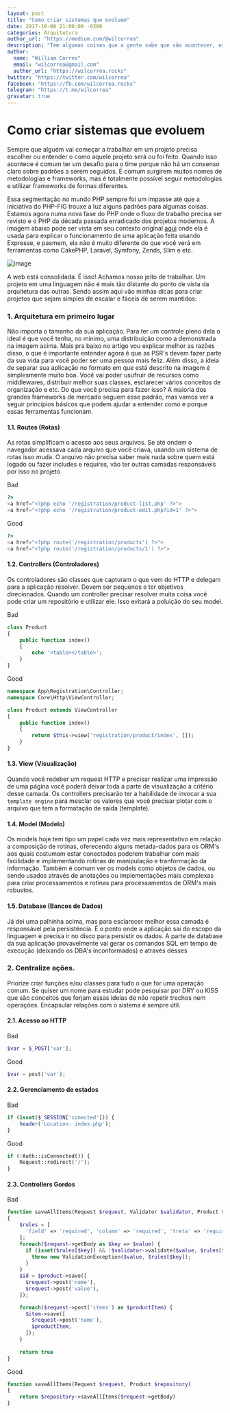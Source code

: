 ```yaml
---
layout: post
title: "Como criar sistemas que evoluem"
date: 2017-10-08 21:00:00 -0300
categories: Arquitetura
author_url: "https://medium.com/@wilcorrea"
description: "Tem algumas coisas que a gente sabe que vão acontecer, estas são as que acontecem por acaso. Todo o resto é o que compõe a certeza."
author: 
  name: "William Correa"
  email: "wilcorrea@gmail.com"
  author_url: "https://wilcorrea.rocks"
twitter: "https://twitter.com/wilcorrea"
facebook: "https://fb.com/wilcorrea.rocks"
telegram: "https://t.me/wilcorrea"
gravatar: true
---
```

# Como criar sistemas que evoluem

Sempre que alguém vai começar a trabalhar em um projeto precisa escolher ou entender o como aquele projeto será ou foi feito.
Quando isso acontece é comum ter um desafio para o time porque não há um consenso claro sobre padrões a serem seguidos.
É comum surgirem muitos nomes de metodologias e frameworks, mas é totalmente possível seguir metodologias e utilizar frameworks de formas diferentes.

Essa segmentação no mundo PHP sempre foi um impasse até que a iniciativa do PHP-FIG trouxe a luz alguns padrões para algumas coisas. Estamos agora numa nova fase do PHP onde o fluxo de trabalho precisa ser revisto e o PHP da década passada erradicado dos projetos modernos. A imagem abaixo pode ser vista em seu contexto original [aqui](https://developer.mozilla.org/en-US/docs/Learn/Server-side/Express_Nodejs/routes) onde ela é usada para explicar o funcionamento de uma aplicação feita usando Expresse, e pasmem, ela não é muito diferente do que você verá em ferramentas como CakePHP, Laravel, Symfony, Zends, Slim e etc.

![image](https://cdn-images-1.medium.com/max/800/0*VvmaP5PBCo-6n8sU.png)

A web está consolidada. É isso! Achamos nosso jeito de trabalhar. Um projeto em uma linguagem não é mais tão distante do ponto de vista da arquitetura das outras. Sendo assim aqui vão minhas dicas para criar projetos que sejam simples de escalar e fáceis de serem mantidos:

### 1. Arquitetura em primeiro lugar

Não importa o tamanho da sua aplicação. Para ter um controle pleno dela o ideal é que você tenha, no mínimo, uma distribuição como a demonstrada na imagem acima. Mais pra baixo no artigo vou explicar melhor as razões disso, o que é importante entender agora é que as PSR's devem fazer parte da sua vida para você poder ser uma pessoa mais feliz. Além disso, a ideia de separar sua aplicação no formato em que está descrito na imagem é simplesmente muito boa. Você vai poder usufruir de recursos como middlewares, distribuir melhor suas classes, esclarecer vários conceitos de organização e etc. Do que você precisa para fazer isso? A maioria dos grandes frameworks de mercado seguem esse padrão, mas vamos ver a seguir princípios básicos que podem ajudar a entender como e porque essas ferramentas funcionam.

#### 1.1. Routes (Rotas)

As rotas simplificam o acesso aos seus arquivos. Se até ondem o navegador acessava cada arquivo que você criava, usando um sistema de rotas isso muda. O arquivo não precisa saber mais nada sobre quem está logado ou fazer includes e requires, vão ter outras camadas responsáveis por isso no projeto

Bad
```php
?>
<a href="<?php echo '/registration/product-list.php' ?>">
<a href="<?php echo '/registration/product-edit.php?id=1' ?>">
```

Good
```php
?>
<a href="<?php route('/registration/products') ?>">
<a href="<?php route('/registration/products/1') ?>">
```

#### 1.2. Controllers (Controladores)

Os controladores são classes que capturam o que vem do HTTP e delegam para a aplicação resolver. Devem ser pequenos e ter objetivos direcionados. Quando um controller precisar resolver muita coisa você pode criar um repositório e utilizar ele. Isso evitará a poluição do seu model.

Bad
```php
class Product
{
    public function index()
    {
        echo '<table></table>';
    }
}
```

Good
```php
namespace App\Registration\Controller;
namespace Core\Http\ViewController;

class Product extends ViewController
{
    public function index()
    {
        return $this->view('registration/product/index', []);
    }
}
```

#### 1.3. View (Visualização)

Quando você redeber um request HTTP e precisar realizar uma impressão de uma página você poderá deixar toda a parte de visualização a critério desse camada. Os controllers precisarão ter a habilidade de invocar a sua `template engine` para mesclar os valores que você precisar plotar com o arquivo que tem a formatação de saída (template).

#### 1.4. Model (Modelo)

Os models hoje tem tipo um papel cada vez mais representativo em relação a composição de rotinas, oferecendo alguns metada-dados para os ORM's aos quais costumam estar conectados poderem trabalhar com mais facilidade e implementando rotinas de manipulação e tranformação da informação. Também é comum ver os models como objetos de dados, ou sendo usados através de anotações ou implementações mais complexas para criar processamentos e rotinas para processamentos de ORM's mais robustos.

#### 1.5. Database (Bancos de Dados)

Já dei uma palhinha acima, mas para esclarecer melhor essa camada é responsável pela persistência. É o ponto onde a aplicação sai do escopo da linguagem e precisa ir no disco para persistir os dados. A parte de database da sua aplicação provavelmente vai gerar os comandos SQL em tempo de execução (deixando os DBA's inconformados) e através desses 

### 2. Centralize ações. 

Priorize criar funções e/ou classes para tudo o que for uma operação comum. Se quiser um nome para estudar pode pesquisar por DRY ou KISS que são conceitos que forjam essas ideias de não repetir trechos nem operações. Encapsular relações com o sistema é sempre útil.

#### 2.1. Acesso ao HTTP
Bad
```php
$var = $_POST['var'];
```

Good
```php
$var = post('var');
```

#### 2.2. Gerenciamento de estados
Bad
```php
if (isset($_SESSION['conected'])) {
    header('Location: index.php');
}
```

Good
```php
if (!Auth::isConnected()) {
    Request::redirect('/');
}
```

#### 2.3. Controllers Gordos
Bad
```php
function saveAllItems(Request $request, Validator $validator, Product $product, Item $item)
{
    $rules = [
      'field' => 'required', 'column' => 'required', 'treta' => 'required', 'whatever' => 'required'
    ];
    foreach($request->getBody as $key => $value) {
      if (isset($rules[$key]) && !$validator->validate($value, $rules[$key])) {
        throw new ValidationException($value, $rules[$key]);
      }
    }
    $id = $product->save([
      $request->post('name'),
      $request->post('value'),
    ]);

    foreach($request->post('items') as $productItem) {
      $item->save([
        $request->post('name'),
        $productItem,
      ]);
    }
    
    return true
}
```

Good
```php
function saveAllItems(Request $request, Product $repository)
{
    return $repository->saveAllItems($request->getBody)
}
```
